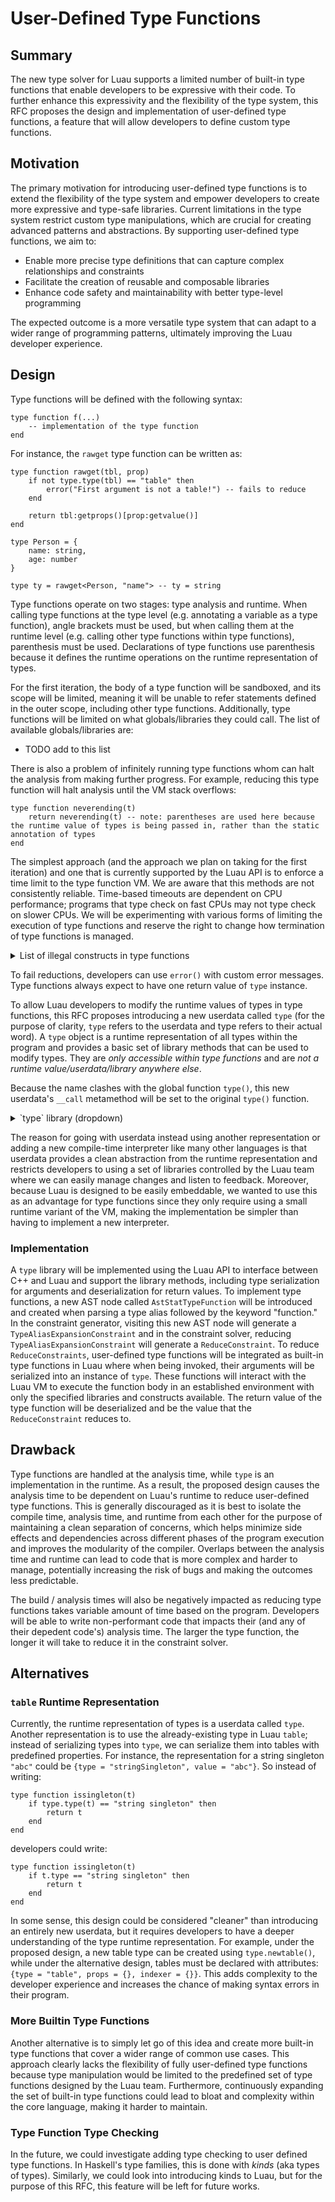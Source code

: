 # User-Defined Type Functions

## Summary

The new type solver for Luau supports a limited number of built-in type functions that enable developers to be expressive with their code. To further enhance this expressivity and the flexibility of the type system, this RFC proposes the design and implementation of user-defined type functions, a feature that will allow developers to define custom type functions.

## Motivation

The primary motivation for introducing user-defined type functions is to extend the flexibility of the type system and empower developers to create more expressive and type-safe libraries. Current limitations in the type system restrict custom type manipulations, which are crucial for creating advanced patterns and abstractions. By supporting user-defined type functions, we aim to:
- Enable more precise type definitions that can capture complex relationships and constraints
- Facilitate the creation of reusable and composable libraries
- Enhance code safety and maintainability with better type-level programming

The expected outcome is a more versatile type system that can adapt to a wider range of programming patterns, ultimately improving the Luau developer experience.

## Design

Type functions will be defined with the following syntax:
```luau
type function f(...)
    -- implementation of the type function
end
```

For instance, the `rawget` type function can be written as:
```luau
type function rawget(tbl, prop)
    if not type.type(tbl) == "table" then
        error("First argument is not a table!") -- fails to reduce
    end

    return tbl:getprops()[prop:getvalue()]
end

type Person = {
    name: string,
    age: number
}

type ty = rawget<Person, "name"> -- ty = string
```

Type functions operate on two stages: type analysis and runtime. When calling type functions at the type level (e.g. annotating a variable as a type function), angle brackets must be used, but when calling them at the runtime level (e.g. calling other type functions within type functions), parenthesis must be used. Declarations of type functions use parenthesis because it defines the runtime operations on the runtime representation of types.

For the first iteration, the body of a type function will be sandboxed, and its scope will be limited, meaning it will be unable to refer statements defined in the outer scope, including other type functions. Additionally, type functions will be limited on what globals/libraries they could call. The list of available globals/libraries are:

- TODO add to this list

There is also a problem of infinitely running type functions whom can halt the analysis from making further progress. For example, reducing this type function will halt analysis until the VM stack overflows:
```luau
type function neverending(t)
    return neverending(t) -- note: parentheses are used here because the runtime value of types is being passed in, rather than the static annotation of types
end
```

The simplest approach (and the approach we plan on taking for the first iteration) and one that is currently supported by the Luau API is to enforce a time limit to the type function VM. We are aware that this methods are not consistently reliable. Time-based timeouts are dependent on CPU performance; programs that type check on fast CPUs may not type check on slower CPUs. We will be experimenting with various forms of limiting the execution of type functions and reserve the right to change how termination of type functions is managed.

<details><summary>List of illegal constructs in type functions</summary>

* global functions: `getfenv`, `setfenv`, `pcall`, `xpcall`, `require`
* libraries: `coroutine`, `debug`, `string.gsub`

</details>

To fail reductions, developers can use `error()` with custom error messages. Type functions always expect to have one return value of `type` instance.

To allow Luau developers to modify the runtime values of types in type functions, this RFC proposes introducing a new userdata called `type` (for the purpose of clarity, `type` refers to the userdata and type refers to their actual word). A `type` object is a runtime representation of all types within the program and provides a basic set of library methods that can be used to modify types. They are *only accessible within type functions* and are *not a runtime value/userdata/library anywhere else*.

Because the name clashes with the global function `type()`, this new userdata's `__call` metamethod will be set to the original `type()` function.

<details><summary>`type` library (dropdown)</summary>

Methods under a different type heading (ex: `Singleton`) imply that the methods are only available for those types. At the implementation level, there is a check to make sure that the type-specific methods are being called on the correct types.

#### `type`
All attributes of newly created `type` are initialized with empty tables / arrays and `nil`. For instance, `type.newtable()` initializes its properties with an empty table and index / index result type as `nil`. Additionally, all arguments are passed by references.

| Instance Attributes | Type | Description |
| ------------- | ------------- | ------------- |
| `niltype` | `type` | an immutable runtime representation of the built-in type `nil` |
| `unknown` | `type` | an immutable runtime representation of the built-in type `unknown` |
| `never` | `type` | an immutable runtime representation of the built-in type `never` |
| `any` | `type` | an immutable runtime representation of the built-in type `any` |
| `boolean` | `type` | returns an immutable runtime representation of the built-in type `boolean` |
| `number` | `type` | returns an immutable runtime representation of the built-in type `number` |
| `string` | `type` | returns an immutable runtime representation of the built-in type `string` |

| Instance Methods | Return Type | Description |
| ------------- | ------------- | ------------- |
| `__eq(arg: type)` | `boolean` | overrides the == operator to return true if self is syntactically equal to arg |

| Static Methods | Return Type | Description |
| ------------- | ------------- | ------------- |
| `getnegation(arg: type)` | `type` | returns an immutable runtime representation of the negation of the argument; the argument cannot be an instance of a table or a function. |
| `getstringsingleton(arg: string)` | `type` | returns an immutable runtime representation of a string singleton type of the argument |
| `getbooleansingleton(arg: boolean)` | `type` | returns an immutable runtime representation of a boolean singleton type of the argument |
| `getunion(arg: {type})` | `type` | returns an immutable runtime representation of union type of its argument |
| `getintersection(arg: {type})` | `type` | returns an immutable runtime representation of intersection type of its argument |
| `newtable(props: {[type]: type}?, indexer: {key: type, value: type}?, metatable: type?)` | `type` | returns a mutable runtime representation of a `table` type. If provided the metatable parameter, this table becomes a metatable. |
| `newfunction(parameters: {type} \| type?, returns: {type} \| type?)` | `type` | returns a mutable runtime representation of a `function` type. Calling `newfunction(X)` will by default set `parameters` to `X` |
| `type(arg: type)` | `string` | returns the tag of the argument ("nil", "unknown", "never", "any", "boolean", "number", "string", "boolean singleton", "string singleton", "negation", "union", "intersection", "table", "function", "class") |
| `copy(arg: type)` | `type` | returns a deep copy of the argument |

#### Negation

| Instance Methods | Type | Description |
| ------------- | ------------- | ------------- |
| `gettype()` | `type` | returns the runtime representation of the self's type being negated |

#### StringSingleton

| Instance Methods | Return Type | Description |
| ------------- | ------------- | ------------- |
| `getvalue()` | `string` | returns self's value of a string singleton |

#### BooleanSingleton

| Instance Methods | Return Type | Description |
| ------------- | ------------- | ------------- |
| `getvalue()` | `boolean` | returns self's boolean singleton value of either `true` or `false` |

#### Table

| Instance Methods | Return Type | Description |
| ------------- | ------------- | ------------- |
| `setprop(key: type, value: type?)` | `nil` | adds / overrides (if same key exists) a key, value pair to self's table properties; if value is nil, removes the key, value pair from self's table properties; if the key does not exist and the value is nil, nothing happens |
| `getprop(key: type)` | `type?` | returns the value associated with the key from self's table properties if the key exists, else nil |
| `getprops()` | `{[type]: type}` | returns a table of self's table properties (e.g. `{["age"] = 20}` will return `{type.getstringsingleton("age") = type.getnumber()}`) |
| `setindexer(key: type, value: type)` | `nil` | sets self's indexer key type to the first argument and indexer value type to the second |
| `getindexer()` | `{key: type, value: type}?` | returns a table containing self's indexer key type and value type if they exist, else nil |
| `setmetatable(arg: type)` | `nil` | sets self's metatable to the argument |
| `getmetatable()` | `type?` | returns self's runtime representation of metatable if it exists, else nil |

#### Function

| Instance Methods | Return Type | Description |
| ------------- | ------------- | ------------- |
| `setparameters(arg: {type} \| type?)` | `nil` | sets self's parameter types to the argument, where an array implies a TypePack and the latter implies a Variadic |
| `getparameters()` | `{type} \| type?` | returns the runtime representation of self's parameter type if it exists, else nil. Return an array implies a TypePack and a single value implies a Variadic |
| `setreturns(arg: {type} \| type?)` | `nil` | sets self's return types to the argument, where an array implies a TypePack and the latter implies a Variadic |
| `getreturns()` | `{type} \| type?` | returns the runtime representation of self's return type if it exists, else nil. Return an array implies a TypePack and a single value implies a Variadic |

#### Union

| Instance Methods | Return Type | Description |
| ------------- | ------------- | ------------- |
| `getcomponents()` | `{type}` | returns an array of types that the self's union can represent. For instance, `string \| number` returns `{type.string, type.number}` |

#### Intersection

| Instance Methods | Return Type | Description |
| ------------- | ------------- | ------------- |
| `getcomponents()` | `{type}` | returns an array of types represented by self's intersection. For instance, `string & number` returns `{type.string, type.number}` |

#### Class

| Instance Methods | Return Type | Description |
| ------------- | ------------- | ------------- |
| `getprops()` | `{[type]: type}` | returns the runtime representation self's properties |
| `getparent()` | `type?` | returns the runtime representation of self's parent class if it exists, else nil |
| `getmetatable()` | `type?` | returns the runtime representation of self's metatable if it exists, else nil |
| `getindexer()` | `{key: type, value: type}?` | returns a table containing self's indexer key type and value type |

</details>

The reason for going with userdata instead using another representation or adding a new compile-time interpreter like many other languages is that userdata provides a clean abstraction from the runtime representation and restricts developers to using a set of libraries controlled by the Luau team where we can easily manage changes and listen to feedback. Moreover, because Luau is designed to be easily embeddable, we wanted to use this as an advantage for type functions since they only require using a small runtime variant of the VM, making the implementation be simpler than having to implement a new interpreter.

### Implementation

A `type` library will be implemented using the Luau API to interface between C++ and Luau and support the library methods, including type serialization for arguments and deserialization for return values. To implement type functions, a new AST node called `AstStatTypeFunction` will be introduced and created when parsing a type alias followed by the keyword "function." In the constraint generator, visiting this new AST node will generate a `TypeAliasExpansionConstraint` and in the constraint solver, reducing `TypeAliasExpansionConstraint` will generate a `ReduceConstraint`. To reduce `ReduceConstraints`, user-defined type functions will be integrated as built-in type functions in Luau where when being invoked, their arguments will be serialized into an instance of `type`. These functions will interact with the Luau VM to execute the function body in an established environment with only the specified libraries and constructs available. The return value of the type function will be deserialized and be the value that the `ReduceConstraint` reduces to.

## Drawback

Type functions are handled at the analysis time, while `type` is an implementation in the runtime. As a result, the proposed design causes the analysis time to be dependent on Luau's runtime to reduce user-defined type functions. This is generally discouraged as it is best to isolate the compile time, analysis time, and runtime from each other for the purpose of maintaining a clean separation of concerns, which helps minimize side effects and dependencies across different phases of the program execution and improves the modularity of the compiler. Overlaps between the analysis time and runtime can lead to code that is more complex and harder to manage, potentially increasing the risk of bugs and making the outcomes less predictable.

The build / analysis times will also be negatively impacted as reducing type functions takes variable amount of time based on the program. Developers will be able to write non-performant code that impacts their (and any of their depedent code's) analysis time. The larger the type function, the longer it will take to reduce it in the constraint solver.

## Alternatives

### `table` Runtime Representation

Currently, the runtime representation of types is a userdata called `type`. Another representation is to use the already-existing type in Luau `table`; instead of serializing types into `type`, we can serialize them into tables with predefined properties. For instance, the representation for a string singleton `"abc"` could be `{type = "stringSingleton", value = "abc"}`. So instead of writing:
```luau
type function issingleton(t)
    if type.type(t) == "string singleton" then
        return t
    end
end
```
developers could write:
```luau
type function issingleton(t)
    if t.type == "string singleton" then
        return t
    end
end
```

In some sense, this design could be considered "cleaner" than introducing an entirely new userdata, but it requires developers to have a deeper understanding of the type runtime representation. For example, under the proposed design, a new table type can be created using `type.newtable()`, while under the alternative design, tables must be declared with attributes: `{type = "table", props = {}, indexer = {}}`. This adds complexity to the developer experience and increases the chance of making syntax errors in their program.

### More Builtin Type Functions

Another alternative is to simply let go of this idea and create more built-in type functions that cover a wider range of common use cases. This approach clearly lacks the flexibility of fully user-defined type functions because type manipulation would be limited to the predefined set of type functions designed by the Luau team. Furthermore, continuously expanding the set of built-in type functions could lead to bloat and complexity within the core language, making it harder to maintain.

### Type Function Type Checking

In the future, we could investigate adding type checking to user defined type functions. In Haskell's type families, this is done with _kinds_ (aka types of types). Similarly, we could look into introducing kinds to Luau, but for the purpose of this RFC, this feature will be left for future works.